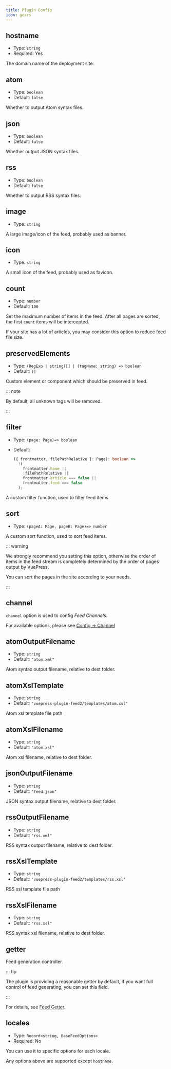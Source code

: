 ```yaml
---
title: Plugin Config
icon: gears
---
```


## hostname

- Type: `string`
- Required: Yes

The domain name of the deployment site.

## atom

- Type: `boolean`
- Default: `false`

Whether to output Atom syntax files.

## json

- Type: `boolean`
- Default: `false`

Whether output JSON syntax files.

## rss

- Type: `boolean`
- Default: `false`

Whether to output RSS syntax files.

## image

- Type: `string`

A large image/icon of the feed, probably used as banner.

## icon

- Type: `string`

A small icon of the feed, probably used as favicon.

## count

- Type: `number`
- Default: `100`

Set the maximum number of items in the feed. After all pages are sorted, the first `count` items will be intercepted.

If your site has a lot of articles, you may consider this option to reduce feed file size.

## preservedElements

- Type: `(RegExp | string)[] | (tagName: string) => boolean`
- Default: `[]`

Custom element or component which should be preserved in feed.

::: note

By default, all unknown tags will be removed.

:::

## filter

- Type: `(page: Page)=> boolean`
- Default:

  ```ts
  ({ frontmatter, filePathRelative }: Page): boolean =>
    !(
      frontmatter.home ||
      !filePathRelative ||
      frontmatter.article === false ||
      frontmatter.feed === false
    );
  ```

A custom filter function, used to filter feed items.

## sort

- Type: `(pageA: Page, pageB: Page)=> number`

A custom sort function, used to sort feed items.

::: warning

We strongly recommend you setting this option, otherwise the order of items in the feed stream is completely determined by the order of pages output by VuePress.

You can sort the pages in the site according to your needs.

:::

## channel

`channel` option is used to config _Feed Channels_.

For available options, please see [Config → Channel](channel.md)

## atomOutputFilename

- Type: `string`
- Default: `"atom.xml"`

Atom syntax output filename, relative to dest folder.

## atomXslTemplate

- Type: `string`
- Default: `"vuepress-plugin-feed2/templates/atom.xsl"`

Atom xsl template file path

## atomXslFilename

- Type: `string`
- Default: `"atom.xsl"`

Atom xsl filename, relative to dest folder.

## jsonOutputFilename

- Type: `string`
- Default: `"feed.json"`

JSON syntax output filename, relative to dest folder.

## rssOutputFilename

- Type: `string`
- Default: `"rss.xml"`

RSS syntax output filename, relative to dest folder.

## rssXslTemplate

- Type: `string`
- Default: `'vuepress-plugin-feed2/templates/rss.xsl'`

RSS xsl template file path

## rssXslFilename

- Type: `string`
- Default: `"rss.xsl"`

RSS syntax xsl filename, relative to dest folder.

## getter

Feed generation controller.

::: tip

The plugin is providing a reasonable getter by default, if you want full control of feed generating, you can set this field.

:::

For details, see [Feed Getter](./getter.md).

## locales

- Type: `Record<string, BaseFeedOptions>`
- Required: No

You can use it to specific options for each locale.

Any options above are supported except `hostname`.
